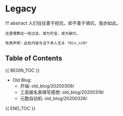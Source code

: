 # Legacy

!!! abstract
    人们往往善于挖坑，却不善于填坑，我亦如此。

    这里埋葬这一些过去，或为珍宝，或为破烂。

    免责声明：此处内容与当下本人无关 *O(∩_∩)O*

## Table of Contents

{{ BEGIN_TOC }}

- Old Blog:
  - 开端: old_blog/20200309/
  - 工高报名表填写感想: old_blog/20200318/
  - 元胞自动机: old_blog/20200328/

{{ END_TOC }}